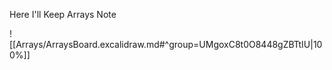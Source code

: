 Here I'll Keep Arrays Note

![[Arrays/ArraysBoard.excalidraw.md#^group=UMgoxC8t0O8448gZBTtIU|100%]]

